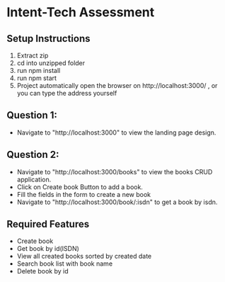 # Intent-Tech Assessment

## Setup Instructions

1. Extract zip
2. cd into unzipped folder
3. run npm install
4. run npm start
5. Project automatically open the browser on http://localhost:3000/ , or you can type the address yourself

## Question 1: 
- Navigate to "http://localhost:3000" to view the landing page design.

## Question 2: 
- Navigate to "http://localhost:3000/books" to view the books CRUD application.
- Click on Create book Button to add a book. 
- Fill the fields in the form to create a new book
- Navigate to "http://localhost:3000/book/:isdn" to get a book by isdn.

## Required Features
- Create book
- Get book by id(ISDN)
- View all created books sorted by created date
- Search book list with book name
- Delete book by id